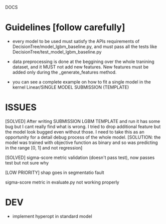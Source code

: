 DOCS

Guidelines [follow carefully]
==========

 - every model to be used must satisfy the APIs requirements of DecisionTree/model_lgbm_baseline.py, and must pass all the tests like DecisionTree/test_model_lgbm_baseline.py

- data preprocessing is done at the beggining over the whole tranining dataset, and it MUST not add new features. New features must be added only during the _generate_features method.

- you can see a complete example on how to fit a single model in the kernel Linear/SINGLE MODEL SUBMISSION (TEMPLATE)

ISSUES
======

[SOLVED] After writing SUBMISSION LGBM TEMPLATE and run it has some bug but I cant really find what is wrong. I tried to drop additional feature but the model look bugged even without those. I need to take this as an opportunity for a detail debug process of the whole model. [SOLUTION: the model was trained with objective function as binary and so was predicting in the range [0, 1] and not regression]

[SOLVED] sigma-score metric validation (doesn't pass test), now passes test but not sure why

[LOW PRIORITY] shap goes in segmentatio fault 

sigma-score metric in evaluate.py not working properly

DEV
===

- implement hyperopt in standard model
